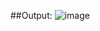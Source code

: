 ##Output:
![image](https://user-images.githubusercontent.com/69696459/139596243-7f1e5477-0e11-4a6b-bbda-652166b7b2b5.png)

